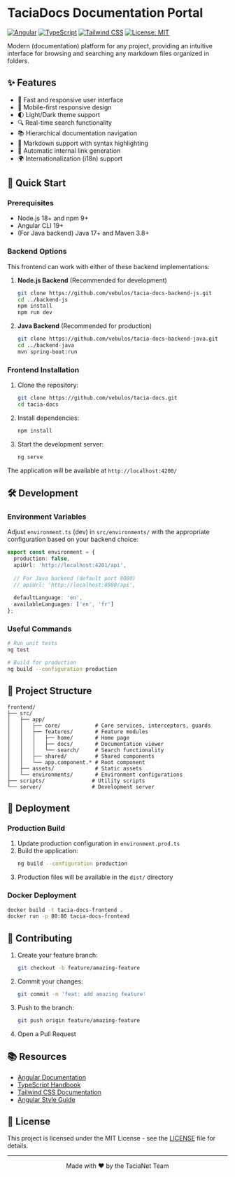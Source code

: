 # TaciaDocs Documentation Portal

[![Angular](https://img.shields.io/badge/Angular-DD0031?style=for-the-badge&logo=angular&logoColor=white)](https://angular.io/)
[![TypeScript](https://img.shields.io/badge/TypeScript-007ACC?style=for-the-badge&logo=typescript&logoColor=white)](https://www.typescriptlang.org/)
[![Tailwind CSS](https://img.shields.io/badge/Tailwind_CSS-38B2AC?style=for-the-badge&logo=tailwind-css&logoColor=white)](https://tailwindcss.com/)
[![License: MIT](https://img.shields.io/badge/License-MIT-yellow.svg?style=for-the-badge)](https://opensource.org/licenses/MIT)

Modern (documentation) platform for any project, providing an intuitive interface for browsing and searching any markdown files organized in folders.

## ✨ Features

- 🚀 Fast and responsive user interface
- 📱 Mobile-first responsive design
- 🌓 Light/Dark theme support
- 🔍 Real-time search functionality
- 📚 Hierarchical documentation navigation
- 📝 Markdown support with syntax highlighting
- 🔗 Automatic internal link generation
- 🌍 Internationalization (i18n) support

## 🚀 Quick Start

### Prerequisites

- Node.js 18+ and npm 9+
- Angular CLI 19+
- (For Java backend) Java 17+ and Maven 3.8+

### Backend Options

This frontend can work with either of these backend implementations:

1. **Node.js Backend** (Recommended for development)
   ```bash
   git clone https://github.com/vebulos/tacia-docs-backend-js.git
   cd ../backend-js
   npm install
   npm run dev
   ```

2. **Java Backend** (Recommended for production)
   ```bash
   git clone https://github.com/vebulos/tacia-docs-backend-java.git
   cd ../backend-java
   mvn spring-boot:run
   ```

### Frontend Installation

1. Clone the repository:
   ```bash
   git clone https://github.com/vebulos/tacia-docs.git
   cd tacia-docs
   ```

2. Install dependencies:
   ```bash
   npm install
   ```

3. Start the development server:
   ```bash
   ng serve
   ```

The application will be available at `http://localhost:4200/`

## 🛠 Development

### Environment Variables

Adjust `environment.ts` (dev) in `src/environments/` with the appropriate configuration based on your backend choice:

```typescript
export const environment = {
  production: false,
  apiUrl: 'http://localhost:4201/api',
  
  // For Java backend (default port 8080)
  // apiUrl: 'http://localhost:8080/api',
  
  defaultLanguage: 'en',
  availableLanguages: ['en', 'fr']
};
```

### Useful Commands

```bash
# Run unit tests
ng test

# Build for production
ng build --configuration production
```

## 📁 Project Structure

```
frontend/
├── src/
│   ├── app/
│   │   ├── core/           # Core services, interceptors, guards
│   │   ├── features/       # Feature modules
│   │   │   ├── home/       # Home page
│   │   │   ├── docs/       # Documentation viewer
│   │   │   └── search/     # Search functionality
│   │   ├── shared/         # Shared components
│   │   └── app.component.* # Root component
│   ├── assets/             # Static assets
│   └── environments/       # Environment configurations
├── scripts/               # Utility scripts
└── server/                # Development server
```

## 🚀 Deployment

### Production Build

1. Update production configuration in `environment.prod.ts`
2. Build the application:
   ```bash
   ng build --configuration production
   ```
3. Production files will be available in the `dist/` directory

### Docker Deployment

```bash
docker build -t tacia-docs-frontend .
docker run -p 80:80 tacia-docs-frontend
```

## 🤝 Contributing

1. Create your feature branch:
   ```bash
   git checkout -b feature/amazing-feature
   ```
2. Commit your changes:
   ```bash
   git commit -m 'feat: add amazing feature'
   ```
3. Push to the branch:
   ```bash
   git push origin feature/amazing-feature
   ```
4. Open a Pull Request

## 📚 Resources

- [Angular Documentation](https://angular.io/docs)
- [TypeScript Handbook](https://www.typescriptlang.org/docs/)
- [Tailwind CSS Documentation](https://tailwindcss.com/docs)
- [Angular Style Guide](https://angular.io/guide/styleguide)

## 📄 License

This project is licensed under the MIT License - see the [LICENSE](LICENSE) file for details.

---

<div align="center">
  Made with ❤️ by the TaciaNet Team
</div>

